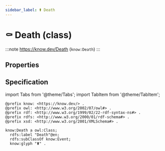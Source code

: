```yaml
---
sidebar_label: ⚰️ Death
---
```


# ⚰️ Death (class)

:::note
https://know.dev/Death
(`know:Death`)
:::

## Properties

## Specification

import Tabs from '@theme/Tabs';
import TabItem from '@theme/TabItem';

<Tabs>
<TabItem value="turtle" label="Turtle">

```turtle
@prefix know: <https://know.dev/> .
@prefix owl: <http://www.w3.org/2002/07/owl#> .
@prefix rdf: <http://www.w3.org/1999/02/22-rdf-syntax-ns#> .
@prefix rdfs: <http://www.w3.org/2000/01/rdf-schema#> .
@prefix xsd: <http://www.w3.org/2001/XMLSchema#> .

know:Death a owl:Class;
  rdfs:label "Death"@en;
  rdfs:subClassOf know:Event;
  know:glyph "⚰️" .

```

</TabItem>
</Tabs>

[`Death`]: /Death

